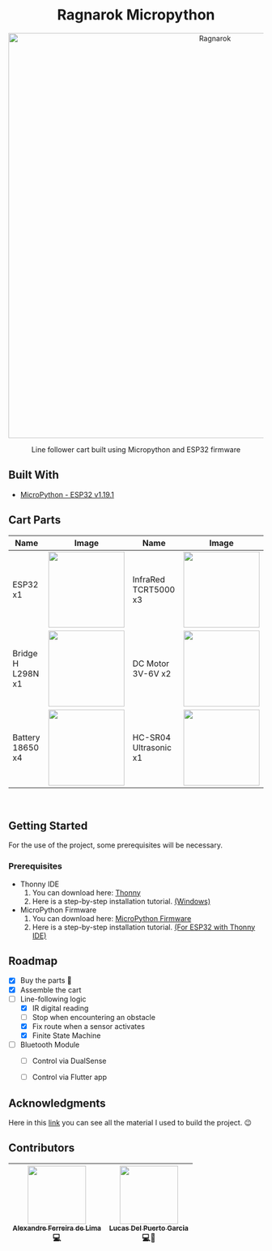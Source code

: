 <h1 align="center">
  Ragnarok Micropython
</h1>

<p align="center">
  <a href="#" target="blank">
    <!--<img src="https://camo.githubusercontent.com/c8ea1110aab43014bb8d5f86c84f82881f9847f2ea92a6ca6c7e511d06d7339c/68747470733a2f2f662e636c6f75642e6769746875622e636f6d2f6173736574732f3733353030382f313834353232392f37373338666530612d373537392d313165332d383466342d3762313261613462323939622e706e67" width="250" alt="MicroPython" />-->
    <img src="https://user-images.githubusercontent.com/49599535/217877950-45471c18-cbb8-4772-8c46-fd1ecfa6a13a.png" width="800" alt="Ragnarok" />
  </a>
</p>

<p align="center">
  Line follower cart built using Micropython and ESP32 firmware
</p>

## Built With
- [MicroPython - ESP32 v1.19.1][micropython]

## Cart Parts
| Name | Image | Name | Image |
| --- | --- | --- | --- |
| ESP32 x1 | <img src="https://w7.pngwing.com/pngs/200/964/png-transparent-microcontroller-esp8266-nodemcu-esp32-wi-fi-wemos-d1-mini-electronics-internet-electronic-device-thumbnail.png" width="150"> | InfraRed TCRT5000 x3 | <img src="https://www.curtocircuito.com.br/pub/media/catalog/product/m/_/m_dulo_sensor_ptico_-_segue_faixa_-_tcrt5000_4.jpg" width="150"> |
| Bridge H L298N x1 | <img src="https://www.eletronicafaria.com.br/1339-thickbox_default/modulo-ponte-h-dupla-l298n-arduino.jpg" width="150"> | DC Motor 3V-6V x2 | <img src="https://http2.mlstatic.com/D_NQ_NP_825620-MLB49469570426_032022-O.webp" width="150"> |
| Battery 18650 x4 | <img src="https://m.media-amazon.com/images/I/51UawMqTuxL.jpg" width="150"> | HC-SR04 Ultrasonic x1 | <img src="https://http2.mlstatic.com/D_NQ_NP_836363-MLB31143102699_062019-W.jpg" width="150"> |

<br>

## Getting Started
For the use of the project, some prerequisites will be necessary.

### Prerequisites
* Thonny IDE
    1. You can download here: [Thonny][thonny_url]
    2. Here is a step-by-step installation tutorial. [(Windows)][thonny_tutorial_windows]
* MicroPython Firmware
    1. You can download here: [MicroPython Firmware][micropython_firmware_url]
    2. Here is a step-by-step installation tutorial. [(For ESP32 with Thonny IDE)][micropython_tutorial]


## Roadmap
- [x] Buy the parts 🙏
- [x] Assemble the cart
- [ ] Line-following logic
    - [x] IR digital reading
    - [ ] Stop when encountering an obstacle
    - [x] Fix route when a sensor activates
    - [x] Finite State Machine
- [ ] Bluetooth Module
    - [ ] Control via DualSense
    - [ ] Control via Flutter app


## Acknowledgments
Here in this [link][acknowledgments_url] you can see all the material I used to build the project. 😉


## Contributors
| [<div><img width=115 src="https://avatars.githubusercontent.com/u/54884313?v=4"><br><sub>Alexandre Ferreira de Lima</sub></div>][arekushi] <div title="Code">💻</div> | [<div><img width=115 src="https://avatars.githubusercontent.com/u/49599535?v=4"><br><sub>Lucas Del Puerto Garcia</sub></div>][dellgarcia] <div title="Code and Component assembly">💻🔧</div> |
| :---: | :---: |

<!-- [Build With] -->
[micropython]: https://micropython.org/download/esp32/

<!-- [Some links] -->
[thonny_url]: https://thonny.org/
[thonny_tutorial_windows]: https://www.youtube.com/watch?v=rI2Zl0ZJCzY

[micropython_firmware_url]: https://micropython.org/download/
[micropython_tutorial]: https://www.youtube.com/watch?v=EOa-qegjIBs

<!-- Acknowledgments-->
[acknowledgments_url]: https://arekushi.notion.site/Acknowledgments-6860cfac100948328b7fd09286b8c188

<!-- [Constributors] -->
[arekushi]: https://github.com/Arekushi
[dellgarcia]: https://github.com/DellGarcia
